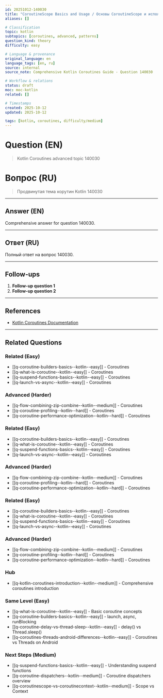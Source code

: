 ```yaml
---
id: 20251012-140030
title: "CoroutineScope Basics and Usage / Основы CoroutineScope и использование"
aliases: []

# Classification
topic: kotlin
subtopics: [coroutines, advanced, patterns]
question_kind: theory
difficulty: easy

# Language & provenance
original_language: en
language_tags: [en, ru]
source: internal
source_note: Comprehensive Kotlin Coroutines Guide - Question 140030

# Workflow & relations
status: draft
moc: moc-kotlin
related: []

# Timestamps
created: 2025-10-12
updated: 2025-10-12

tags: [kotlin, coroutines, difficulty/medium]
---
```

# Question (EN)
> Kotlin Coroutines advanced topic 140030

# Вопрос (RU)
> Продвинутая тема корутин Kotlin 140030

---

## Answer (EN)

Comprehensive answer for question 140030.

---

## Ответ (RU)

Полный ответ на вопрос 140030.

---

## Follow-ups

1. **Follow-up question 1**
2. **Follow-up question 2**

---

## References

- [Kotlin Coroutines Documentation](https://kotlinlang.org/docs/coroutines-overview.html)

---

## Related Questions

### Related (Easy)
- [[q-coroutine-builders-basics--kotlin--easy]] - Coroutines
- [[q-what-is-coroutine--kotlin--easy]] - Coroutines
- [[q-suspend-functions-basics--kotlin--easy]] - Coroutines
- [[q-launch-vs-async--kotlin--easy]] - Coroutines

### Advanced (Harder)
- [[q-flow-combining-zip-combine--kotlin--medium]] - Coroutines
- [[q-coroutine-profiling--kotlin--hard]] - Coroutines
- [[q-coroutine-performance-optimization--kotlin--hard]] - Coroutines
### Related (Easy)
- [[q-coroutine-builders-basics--kotlin--easy]] - Coroutines
- [[q-what-is-coroutine--kotlin--easy]] - Coroutines
- [[q-suspend-functions-basics--kotlin--easy]] - Coroutines
- [[q-launch-vs-async--kotlin--easy]] - Coroutines

### Advanced (Harder)
- [[q-flow-combining-zip-combine--kotlin--medium]] - Coroutines
- [[q-coroutine-profiling--kotlin--hard]] - Coroutines
- [[q-coroutine-performance-optimization--kotlin--hard]] - Coroutines
### Related (Easy)
- [[q-coroutine-builders-basics--kotlin--easy]] - Coroutines
- [[q-what-is-coroutine--kotlin--easy]] - Coroutines
- [[q-suspend-functions-basics--kotlin--easy]] - Coroutines
- [[q-launch-vs-async--kotlin--easy]] - Coroutines

### Advanced (Harder)
- [[q-flow-combining-zip-combine--kotlin--medium]] - Coroutines
- [[q-coroutine-profiling--kotlin--hard]] - Coroutines
- [[q-coroutine-performance-optimization--kotlin--hard]] - Coroutines
### Hub
- [[q-kotlin-coroutines-introduction--kotlin--medium]] - Comprehensive coroutines introduction

### Same Level (Easy)
- [[q-what-is-coroutine--kotlin--easy]] - Basic coroutine concepts
- [[q-coroutine-builders-basics--kotlin--easy]] - launch, async, runBlocking
- [[q-coroutine-delay-vs-thread-sleep--kotlin--easy]] - delay() vs Thread.sleep()
- [[q-coroutines-threads-android-differences--kotlin--easy]] - Coroutines vs Threads on Android

### Next Steps (Medium)
- [[q-suspend-functions-basics--kotlin--easy]] - Understanding suspend functions
- [[q-coroutine-dispatchers--kotlin--medium]] - Coroutine dispatchers overview
- [[q-coroutinescope-vs-coroutinecontext--kotlin--medium]] - Scope vs Context

